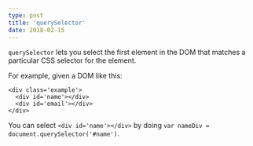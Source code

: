 ```yaml
---
type: post
title: 'querySelector'
date: 2018-02-15
---
```


`querySelector` lets you select the first element in the DOM that matches a particular 
CSS selector for the element.

For example, given a DOM like this:
```
<div class='example'>
  <div id='name'></div>
  <div id='email'></div>
</div>
```

You can select `<div id='name'></div>` by doing
`var nameDiv = document.querySelector('#name')`.
